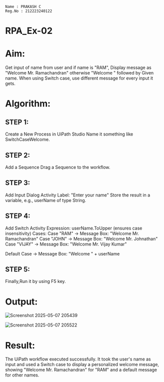 ```
Name : PRAKASH C
Reg.No : 212223240122
```
# RPA_Ex-02

# Aim:
  Get input of name from user and if name is "RAM", Display message as "Welcome Mr. Ramachandran" otherwise "Welcome " followed by Given name. When using Switch case, use different message for every input it gets.

# Algorithm:
## STEP 1:
Create a New Process in UiPath Studio Name it something like SwitchCaseWelcome.

## STEP 2:
Add a Sequence Drag a Sequence to the workflow.

## STEP 3:
Add Input Dialog Activity Label: "Enter your name" Store the result in a variable, e.g., userName of type String.

## STEP 4:
Add Switch Activity Expression: userName.ToUpper (ensures case insensitivity)
      Cases: Case "RAM" → Message Box: "Welcome Mr. Ramachandran"
      Case "JOHN" → Message Box: "Welcome Mr. Johnathan"
      Case "VIJAY" → Message Box: "Welcome Mr. Vijay Kumar"

Default Case → Message Box: "Welcome " + userName

## STEP 5:
Finally,Run it by using F5 key.

# Output:


![Screenshot 2025-05-07 205439](https://github.com/user-attachments/assets/adf0f7c4-3c0d-40f8-8b14-39c9828dd3bb)

![Screenshot 2025-05-07 205522](https://github.com/user-attachments/assets/f5c80f9c-25e9-450e-a48c-a1bff94e1c59)


# Result:
The UiPath workflow executed successfully. It took the user's name as input and used a Switch case to display a personalized welcome message, showing "Welcome Mr. Ramachandran" for "RAM" and a default message for other names.
